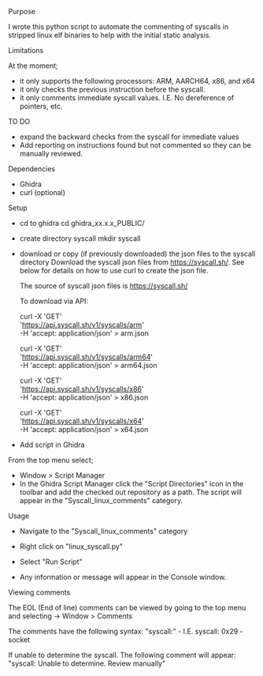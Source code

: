 Purpose

I wrote this python script to automate the commenting of syscalls in stripped linux elf binaries to help with the
initial static analysis.

Limitations

At the moment;
- it only supports the following processors: ARM, AARCH64, x86, and x64
- it only checks the previous instruction before the syscall.
- it only comments immediate syscall values.  I.E.  No dereference of pointers, etc.

TO DO

- expand the backward checks from the syscall for immediate values
- Add reporting on instructions found but not commented so they can be manually reviewed.

Dependencies

- Ghidra
- curl (optional)

Setup

- cd to ghidra
	cd ghidra_xx.x.x_PUBLIC/
- create directory syscall
	mkdir syscall
- download or copy (if previously downloaded) the json files to the syscall directory
	Download the syscall json files from https://syscall.sh/.  See below for details
	on how to use curl to create the json file.

	The source of syscall json files is  https://syscall.sh/

	To download via API:

	curl -X 'GET' \
	'https://api.syscall.sh/v1/syscalls/arm' \
	-H 'accept: application/json' > arm.json

	curl -X 'GET' \
	'https://api.syscall.sh/v1/syscalls/arm64' \
	-H 'accept: application/json' > arm64.json

	curl -X 'GET' \
	'https://api.syscall.sh/v1/syscalls/x86' \
	-H 'accept: application/json' > x86.json

	curl -X 'GET' \
	'https://api.syscall.sh/v1/syscalls/x64' \
	-H 'accept: application/json' > x64.json


- Add script in Ghidra

From the top menu select;
- Window > Script Manager
- In the Ghidra Script Manager click the "Script Directories" icon in the toolbar and add the checked out repository as a path.
  The script will appear in the "Syscall_linux_comments" category.

Usage

- Navigate to the "Syscall_linux_comments" category
- Right click on "linux_syscall.py"
- Select "Run Script"

- Any information or message will appear in the Console window.

Viewing comments

The EOL (End of line) comments can be viewed by going to the top menu
and selecting ->  Window > Comments

The comments have the following syntax: "syscall:" <operand> - <syscall name>
I.E.  syscall: 0x29 - socket

If unable to determine the syscall.  The following comment will appear:
"syscall: Unable to determine. Review manually"





